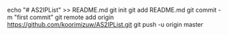 echo "# AS2IPList" >> README.md
git init
git add README.md
git commit -m "first commit"
git remote add origin https://github.com/koorimizuw/AS2IPList.git
git push -u origin master
